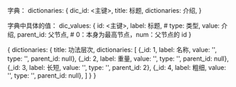字典：
dictionaries:
{
  dic_id:               <主键>,
  title:                标题,
  dictionaries:         介绍,
}

字典中具体的值：
dic_values:
{
  id:                   <主键>,
  label:                标题, #
  type:                 类型,
  value:                介绍,
  parent_id:            父节点, # 0：本身为最高节点，num：父节点的 id
}


{
  dictionaries: {
    title: 功法层次,
    dictionaries: [
       {_id: 1, label: 名称, value: '', type: '', parent_id: null},
       {_id: 2, label: 重量, value: '', type: '', parent_id: null},
       {_id: 3, label: 长短, value: '', type: '', parent_id: 2},
       {_id: 4, label: 粗细, value: '', type: '', parent_id: null},
     ]
  }
}